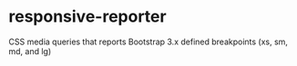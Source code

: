 # responsive-reporter
CSS media queries that reports Bootstrap 3.x defined breakpoints (xs, sm, md, and lg)
